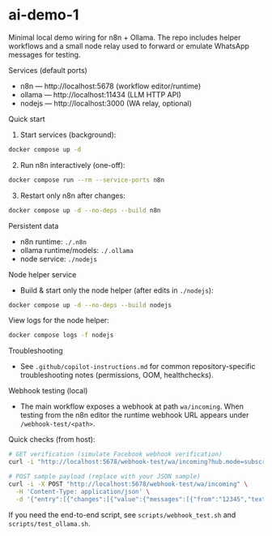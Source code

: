 
# ai-demo-1

Minimal local demo wiring for n8n + Ollama. The repo includes helper workflows and a small node relay used to forward or emulate WhatsApp messages for testing.

Services (default ports)
- n8n — http://localhost:5678 (workflow editor/runtime)
- ollama — http://localhost:11434 (LLM HTTP API)
- nodejs — http://localhost:3000 (WA relay, optional)

Quick start

1. Start services (background):

```bash
docker compose up -d
```

2. Run n8n interactively (one-off):

```bash
docker compose run --rm --service-ports n8n
```

3. Restart only n8n after changes:

```bash
docker compose up -d --no-deps --build n8n
```

Persistent data
- n8n runtime: `./.n8n`
- ollama runtime/models: `./.ollama`
- node service: `./nodejs`

Node helper service
- Build & start only the node helper (after edits in `./nodejs`):

```bash
docker compose up -d --no-deps --build nodejs
```

View logs for the node helper:

```bash
docker compose logs -f nodejs
```

Troubleshooting
- See `.github/copilot-instructions.md` for common repository-specific troubleshooting notes (permissions, OOM, healthchecks).

Webhook testing (local)
- The main workflow exposes a webhook at path `wa/incoming`. When testing from the n8n editor the runtime webhook URL appears under `/webhook-test/<path>`.

Quick checks (from host):

```bash
# GET verification (simulate Facebook webhook verification)
curl -i "http://localhost:5678/webhook-test/wa/incoming?hub.mode=subscribe&hub.challenge=1234&hub.verify_token=VERIFY_TOKEN"

# POST sample payload (replace with your JSON sample)
curl -i -X POST "http://localhost:5678/webhook-test/wa/incoming" \
  -H 'Content-Type: application/json' \
  -d '{"entry":[{"changes":[{"value":{"messages":[{"from":"12345","text":{"body":"Halo"}}]}}]}]}'
```

If you need the end-to-end script, see `scripts/webhook_test.sh` and `scripts/test_ollama.sh`.

